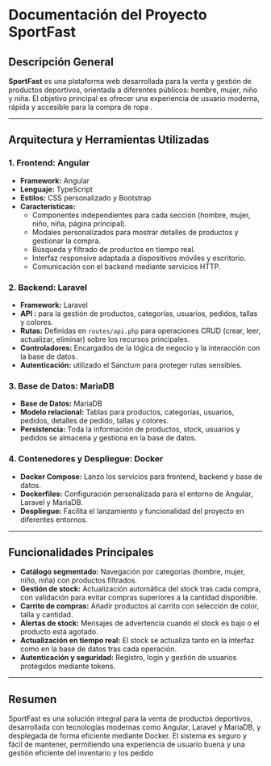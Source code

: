 # Documentación del Proyecto SportFast

## Descripción General

**SportFast** es una plataforma web desarrollada para la venta y gestión de productos deportivos, orientada a diferentes públicos: hombre, mujer, niño y niña. El objetivo principal es ofrecer una experiencia de usuario moderna, rápida y accesible para la compra de ropa .

---

## Arquitectura y Herramientas Utilizadas

### 1. **Frontend: Angular**
- **Framework:** Angular
- **Lenguaje:** TypeScript
- **Estilos:** CSS personalizado y Bootstrap
- **Características:**
  - Componentes independientes para cada sección (hombre, mujer, niño, niña, página principal).
  - Modales personalizados para mostrar detalles de productos y gestionar la compra.
  - Búsqueda y filtrado de productos en tiempo real.
  - Interfaz responsive adaptada a dispositivos móviles y escritorio.
  - Comunicación con el backend mediante servicios HTTP.

### 2. **Backend: Laravel**
- **Framework:** Laravel
- **API :** para la gestión de productos, categorías, usuarios, pedidos, tallas y colores.
- **Rutas:** Definidas en `routes/api.php` para operaciones CRUD (crear, leer, actualizar, eliminar) sobre los recursos principales.
- **Controladores:** Encargados de la lógica de negocio y la interacción con la base de datos.
- **Autenticación:** utilizado el Sanctum para proteger rutas sensibles.

### 3. **Base de Datos: MariaDB**
- **Base de Datos:** MariaDB
- **Modelo relacional:** Tablas para productos, categorías, usuarios, pedidos, detalles de pedido, tallas y colores.
- **Persistencia:** Toda la información de productos, stock, usuarios y pedidos se almacena y gestiona en la base de datos.

### 4. **Contenedores y Despliegue: Docker**
- **Docker Compose:** Lanzo los servicios para frontend, backend y base de datos.
- **Dockerfiles:** Configuración personalizada para el entorno de Angular, Laravel y MariaDB.
- **Despliegue:** Facilita el lanzamiento y funcionalidad del proyecto en diferentes entornos.

---

## Funcionalidades Principales

- **Catálogo segmentado:** Navegación por categorías (hombre, mujer, niño, niña) con productos filtrados.
- **Gestión de stock:** Actualización automática del stock tras cada compra, con validación para evitar compras superiores a la cantidad disponible.
- **Carrito de compras:** Añadir productos al carrito con selección de color, talla y cantidad.
- **Alertas de stock:** Mensajes de advertencia cuando el stock es bajo o el producto está agotado.
- **Actualización en tiempo real:** El stock se actualiza tanto en la interfaz como en la base de datos tras cada operación.
- **Autenticación y seguridad:** Registro, login y gestión de usuarios protegidos mediante tokens.

---

## Resumen

SportFast es una solución integral para la venta de productos deportivos, desarrollada con tecnologías modernas como Angular, Laravel y MariaDB, y desplegada de forma eficiente mediante Docker. El sistema es seguro y fácil de mantener, permitiendo una experiencia de usuario buena y una gestión eficiente del inventario y los pedido